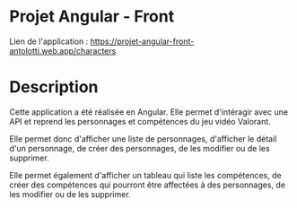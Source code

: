 # Projet Angular - Front

Lien de l'application : https://projet-angular-front-antolotti.web.app/characters

# Description

Cette application a été réalisée en Angular. Elle permet d'intéragir avec une API et reprend les personnages et compétences du jeu vidéo Valorant. 

Elle permet donc d'afficher une liste de personnages, d'afficher le détail d'un personnage, de créer des personnages, de les modifier ou de les supprimer.

Elle permet également d'afficher un tableau qui liste les compétences, de créer des compétences qui pourront être affectées à des personnages, de les modifier ou de les supprimer.
